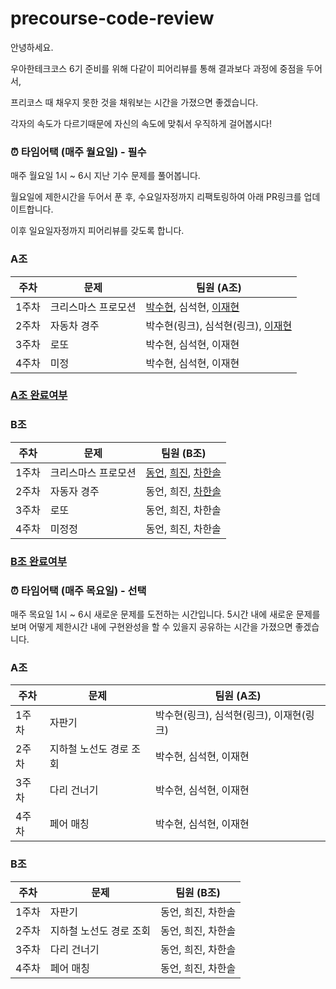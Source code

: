 # precourse-code-review
안녕하세요. 

우아한테크코스 6기 준비를 위해 다같이 피어리뷰를 통해 결과보다 과정에 중점을 두어서, 

프리코스 때 채우지 못한 것을 채워보는 시간을 가졌으면 좋겠습니다. 

각자의 속도가 다르기때문에 자신의 속도에 맞춰서 우직하게 걸어봅시다!

### ⏰ 타임어택 (매주 월요일) - 필수

매주 월요일 1시 ~ 6시 지난 기수 문제를 풀어봅니다.

월요일에 제한시간을 두어서 푼 후,
수요일자정까지 리팩토링하여 아래 PR링크를 업데이트합니다. 

이후 일요일자정까지 피어리뷰를 갖도록 합니다.

### A조

| 주차 | 문제 | 팀원 (A조) |
| --- | --- | --- |
| 1주차 | 크리스마스 프로모션 | [박수현](https://github.com/Suxxxxhyun/java-christmas-6-Suxxxxhyun/pull/1), 심석현, [이재현](https://github.com/JHyun0302/java-christmas-6-JHyun0302/pull/2) |
| 2주차 | 자동차 경주 | 박수현(링크), 심석현(링크), [이재현](https://github.com/woowacourse-precourse/java-racingcar-6/pull/2385) |
| 3주차 | 로또 | 박수현, 심석현, 이재현 |
| 4주차 | 미정 | 박수현, 심석현, 이재현 |

### [A조 완료여부](https://github.com/Suxxxxhyun/precourse-code-review/blob/main/completedStatus.md)

### B조

| 주차 | 문제 | 팀원 (B조) |
| --- | --- | --- |
| 1주차 | 크리스마스 프로모션 | [동언](https://github.com/cladren123/java-christmas-6-cladren123/pull/1), [희진](https://github.com/choheejin/java-christmas-6-choheejin), [차한솔](https://github.com/CHAHANS/java-christmas-6-CHAHANS/pull/1) |
| 2주차 | 자동자 경주 | 동언, 희진, [차한솔](https://github.com/woowacourse-precourse/java-racingcar-6/pull/2384) |
| 3주차 | 로또 | 동언, 희진, 차한솔 |
| 4주차 | 미정정 | 동언, 희진, 차한솔 |

### [B조 완료여부](https://github.com/Suxxxxhyun/precourse-code-review/blob/main/completedStatusB.md)

### ⏰ 타임어택 (매주 목요일) - 선택

매주 목요일 1시 ~ 6시 새로운 문제를 도전하는 시간입니다. 5시간 내에 새로운 문제를 보며 어떻게 제한시간 내에 구현완성을 할 수 있을지 공유하는 시간을 가졌으면 좋겠습니다.

### A조

| 주차 | 문제 | 팀원 (A조) |
| --- | --- | --- |
| 1주차 | 자판기 | 박수현(링크), 심석현(링크), 이재현(링크) |
| 2주차 | 지하철 노선도 경로 조회 | 박수현, 심석현, 이재현 |
| 3주차 | 다리 건너기 | 박수현, 심석현, 이재현 |
| 4주차 | 페어 매칭 | 박수현, 심석현, 이재현 |

### B조

| 주차 | 문제 | 팀원 (B조) |
| --- | --- | --- |
| 1주차 | 자판기 | 동언, 희진, 차한솔 |
| 2주차 | 지하철 노선도 경로 조회 | 동언, 희진, 차한솔 |
| 3주차 | 다리 건너기 | 동언, 희진, 차한솔 |
| 4주차 | 페어 매칭 | 동언, 희진, 차한솔 |
